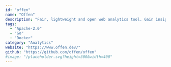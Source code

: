 ```yaml
---
id: "offen"
name: "Offen"
description: "Fair, lightweight and open web analytics tool. Gain insights while your users have full access to their data."
tags:
  - "Apache-2.0"
  - "Go"
  - "Docker"
category: "Analytics"
website: "https://www.offen.dev/"
github: "https://github.com/offen/offen"
#image: "/placeholder.svg?height=300&width=400"
---
```


